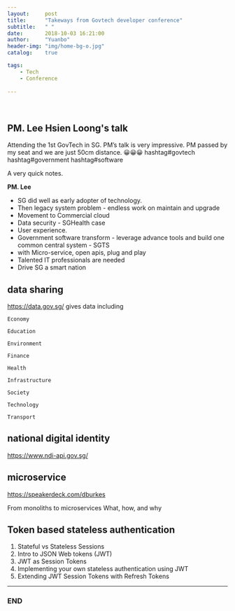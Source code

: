 ```yaml
---
layout:     post
title:      "Takeways from Govtech developer conference"
subtitle:   " "
date:       2018-10-03 16:21:00
author:     "Yuanbo"
header-img: "img/home-bg-o.jpg"
catalog:    true

tags:
    - Tech
    - Conference
    
---
```




　　


## PM. Lee Hsien Loong's talk 


Attending the 1st GovTech in SG. PM’s talk is very impressive. PM passed by my seat and we are just 50cm distance. 😀😀😀 hashtag#govtech  hashtag#government hashtag#software

A very quick notes. 

**PM. Lee**

- SG did well as early adopter of technology. 
- Then legacy system problem - endless work on maintain and upgrade
- Movement to Commercial cloud 
- Data security - SGHealth case
- User experience. 
- Government software transform  - leverage advance tools and build one common central system - SGTS
- with Micro-service, open apis, plug and play 
- Talented IT professionals are needed 
- Drive SG a smart nation



## data sharing

<https://data.gov.sg/> gives data including  

    Economy
                                           
    Education
    
    Environment
    
    Finance
    
    Health
    
    Infrastructure
    
    Society
    
    Technology
    
    Transport

## national digital identity

<https://www.ndi-api.gov.sg/> 


## microservice

<https://speakerdeck.com/dburkes>

From monoliths to microservices
What, how, and why




## Token based stateless authentication

1. Stateful vs Stateless Sessions
2. Intro to JSON Web tokens (JWT)
3. JWT as Session Tokens
4. Implementing your own stateless authentication using JWT
5. Extending JWT Session Tokens with Refresh Tokens









---

### END

